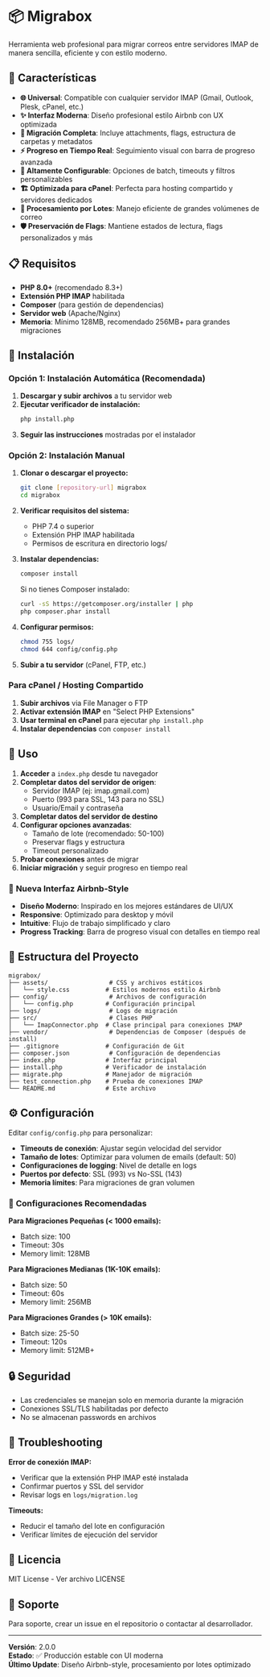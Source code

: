 # 📦 Migrabox

Herramienta web profesional para migrar correos entre servidores IMAP de manera sencilla, eficiente y con estilo moderno.

## 🚀 Características

- **🌐 Universal**: Compatible con cualquier servidor IMAP (Gmail, Outlook, Plesk, cPanel, etc.)
- **✨ Interfaz Moderna**: Diseño profesional estilo Airbnb con UX optimizada
- **📧 Migración Completa**: Incluye attachments, flags, estructura de carpetas y metadatos
- **⚡ Progreso en Tiempo Real**: Seguimiento visual con barra de progreso avanzada
- **🔧 Altamente Configurable**: Opciones de batch, timeouts y filtros personalizables
- **🏗️ Optimizada para cPanel**: Perfecta para hosting compartido y servidores dedicados
- **🔄 Procesamiento por Lotes**: Manejo eficiente de grandes volúmenes de correo
- **🛡️ Preservación de Flags**: Mantiene estados de lectura, flags personalizados y más

## 📋 Requisitos

- **PHP 8.0+** (recomendado 8.3+)
- **Extensión PHP IMAP** habilitada
- **Composer** (para gestión de dependencias)
- **Servidor web** (Apache/Nginx)
- **Memoria**: Mínimo 128MB, recomendado 256MB+ para grandes migraciones

## 🔧 Instalación

### Opción 1: Instalación Automática (Recomendada)

1. **Descargar y subir archivos** a tu servidor web
2. **Ejecutar verificador de instalación:**
   ```bash
   php install.php
   ```
3. **Seguir las instrucciones** mostradas por el instalador

### Opción 2: Instalación Manual

1. **Clonar o descargar el proyecto:**
   ```bash
   git clone [repository-url] migrabox
   cd migrabox
   ```

2. **Verificar requisitos del sistema:**
   - PHP 7.4 o superior
   - Extensión PHP IMAP habilitada
   - Permisos de escritura en directorio logs/

3. **Instalar dependencias:**
   ```bash
   composer install
   ```
   
   Si no tienes Composer instalado:
   ```bash
   curl -sS https://getcomposer.org/installer | php
   php composer.phar install
   ```

4. **Configurar permisos:**
   ```bash
   chmod 755 logs/
   chmod 644 config/config.php
   ```

5. **Subir a tu servidor** (cPanel, FTP, etc.)

### Para cPanel / Hosting Compartido

1. **Subir archivos** via File Manager o FTP
2. **Activar extensión IMAP** en "Select PHP Extensions"
3. **Usar terminal en cPanel** para ejecutar `php install.php`
4. **Instalar dependencias** con `composer install`

## 🎯 Uso

1. **Acceder** a `index.php` desde tu navegador
2. **Completar datos del servidor de origen**:
   - Servidor IMAP (ej: imap.gmail.com)
   - Puerto (993 para SSL, 143 para no SSL)
   - Usuario/Email y contraseña
3. **Completar datos del servidor de destino**
4. **Configurar opciones avanzadas**:
   - Tamaño de lote (recomendado: 50-100)
   - Preservar flags y estructura
   - Timeout personalizado
5. **Probar conexiones** antes de migrar
6. **Iniciar migración** y seguir progreso en tiempo real

### 🎨 **Nueva Interfaz Airbnb-Style**
- **Diseño Moderno**: Inspirado en los mejores estándares de UI/UX
- **Responsive**: Optimizado para desktop y móvil
- **Intuitive**: Flujo de trabajo simplificado y claro
- **Progress Tracking**: Barra de progreso visual con detalles en tiempo real

## 📁 Estructura del Proyecto

```
migrabox/
├── assets/                 # CSS y archivos estáticos  
│   └── style.css          # Estilos modernos estilo Airbnb
├── config/                 # Archivos de configuración
│   └── config.php         # Configuración principal
├── logs/                   # Logs de migración
├── src/                    # Clases PHP
│   └── ImapConnector.php  # Clase principal para conexiones IMAP
├── vendor/                 # Dependencias de Composer (después de install)
├── .gitignore             # Configuración de Git
├── composer.json           # Configuración de dependencias
├── index.php              # Interfaz principal
├── install.php            # Verificador de instalación
├── migrate.php            # Manejador de migración
├── test_connection.php    # Prueba de conexiones IMAP
└── README.md              # Este archivo
```

## ⚙️ Configuración

Editar `config/config.php` para personalizar:

- **Timeouts de conexión**: Ajustar según velocidad del servidor
- **Tamaño de lotes**: Optimizar para volumen de emails (default: 50)
- **Configuraciones de logging**: Nivel de detalle en logs
- **Puertos por defecto**: SSL (993) vs No-SSL (143)
- **Memoria límites**: Para migraciones de gran volumen

### 🔧 **Configuraciones Recomendadas**

**Para Migraciones Pequeñas (< 1000 emails):**
- Batch size: 100
- Timeout: 30s
- Memory limit: 128MB

**Para Migraciones Medianas (1K-10K emails):**
- Batch size: 50
- Timeout: 60s  
- Memory limit: 256MB

**Para Migraciones Grandes (> 10K emails):**
- Batch size: 25-50
- Timeout: 120s
- Memory limit: 512MB+

## 🔒 Seguridad

- Las credenciales se manejan solo en memoria durante la migración
- Conexiones SSL/TLS habilitadas por defecto
- No se almacenan passwords en archivos

## 🐛 Troubleshooting

**Error de conexión IMAP:**
- Verificar que la extensión PHP IMAP esté instalada
- Confirmar puertos y SSL del servidor
- Revisar logs en `logs/migration.log`

**Timeouts:**
- Reducir el tamaño del lote en configuración
- Verificar límites de ejecución del servidor

## 📄 Licencia

MIT License - Ver archivo LICENSE

## 🤝 Soporte

Para soporte, crear un issue en el repositorio o contactar al desarrollador.

---

**Versión**: 2.0.0  
**Estado**: ✅ Producción estable con UI moderna  
**Último Update**: Diseño Airbnb-style, procesamiento por lotes optimizado 